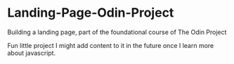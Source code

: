 # Landing-Page-Odin-Project
Building a landing page, part of the foundational course of The Odin Project

Fun little project I might add content to it in the future once I learn more about javascript.